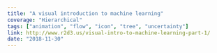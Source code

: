 ```yaml
---
title: "A visual introduction to machine learning"
coverage: "Hierarchical"
tags: ["animation", "flow", "icon", "tree", "uncertainty"]
link: http://www.r2d3.us/visual-intro-to-machine-learning-part-1/
date: "2018-11-30"
---
```

